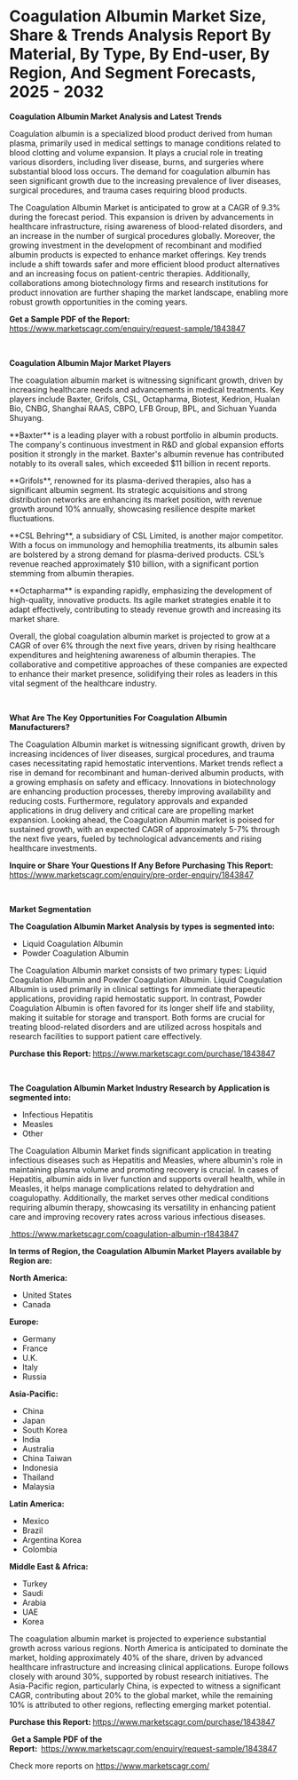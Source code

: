 <p><h1>Coagulation Albumin Market Size, Share & Trends Analysis Report By Material, By Type, By End-user, By Region, And Segment Forecasts, 2025 - 2032</h1></p><p><strong>Coagulation Albumin Market Analysis and Latest Trends</strong></p>
<p><p>Coagulation albumin is a specialized blood product derived from human plasma, primarily used in medical settings to manage conditions related to blood clotting and volume expansion. It plays a crucial role in treating various disorders, including liver disease, burns, and surgeries where substantial blood loss occurs. The demand for coagulation albumin has seen significant growth due to the increasing prevalence of liver diseases, surgical procedures, and trauma cases requiring blood products.</p><p>The Coagulation Albumin Market is anticipated to grow at a CAGR of 9.3% during the forecast period. This expansion is driven by advancements in healthcare infrastructure, rising awareness of blood-related disorders, and an increase in the number of surgical procedures globally. Moreover, the growing investment in the development of recombinant and modified albumin products is expected to enhance market offerings. Key trends include a shift towards safer and more efficient blood product alternatives and an increasing focus on patient-centric therapies. Additionally, collaborations among biotechnology firms and research institutions for product innovation are further shaping the market landscape, enabling more robust growth opportunities in the coming years.</p></p>
<p><strong>Get a Sample PDF of the Report:&nbsp;</strong> <a href="https://www.marketscagr.com/enquiry/request-sample/1843847?utm_campaign=3201&utm_medium=2&utm_source=Github&utm_content=ia&utm_term=09032025&utm_id=coagulation-albumin">https://www.marketscagr.com/enquiry/request-sample/1843847</a></p>
<p>&nbsp;</p>
<p><strong>Coagulation Albumin Major Market Players</strong></p>
<p><p>The coagulation albumin market is witnessing significant growth, driven by increasing healthcare needs and advancements in medical treatments. Key players include Baxter, Grifols, CSL, Octapharma, Biotest, Kedrion, Hualan Bio, CNBG, Shanghai RAAS, CBPO, LFB Group, BPL, and Sichuan Yuanda Shuyang.</p><p>**Baxter** is a leading player with a robust portfolio in albumin products. The company's continuous investment in R&D and global expansion efforts position it strongly in the market. Baxter's albumin revenue has contributed notably to its overall sales, which exceeded $11 billion in recent reports.</p><p>**Grifols**, renowned for its plasma-derived therapies, also has a significant albumin segment. Its strategic acquisitions and strong distribution networks are enhancing its market position, with revenue growth around 10% annually, showcasing resilience despite market fluctuations.</p><p>**CSL Behring**, a subsidiary of CSL Limited, is another major competitor. With a focus on immunology and hemophilia treatments, its albumin sales are bolstered by a strong demand for plasma-derived products. CSL’s revenue reached approximately $10 billion, with a significant portion stemming from albumin therapies.</p><p>**Octapharma** is expanding rapidly, emphasizing the development of high-quality, innovative products. Its agile market strategies enable it to adapt effectively, contributing to steady revenue growth and increasing its market share.</p><p>Overall, the global coagulation albumin market is projected to grow at a CAGR of over 6% through the next five years, driven by rising healthcare expenditures and heightening awareness of albumin therapies. The collaborative and competitive approaches of these companies are expected to enhance their market presence, solidifying their roles as leaders in this vital segment of the healthcare industry.</p></p>
<p>&nbsp;</p>
<p><strong>What Are The Key Opportunities For Coagulation Albumin Manufacturers?</strong></p>
<p><p>The Coagulation Albumin market is witnessing significant growth, driven by increasing incidences of liver diseases, surgical procedures, and trauma cases necessitating rapid hemostatic interventions. Market trends reflect a rise in demand for recombinant and human-derived albumin products, with a growing emphasis on safety and efficacy. Innovations in biotechnology are enhancing production processes, thereby improving availability and reducing costs. Furthermore, regulatory approvals and expanded applications in drug delivery and critical care are propelling market expansion. Looking ahead, the Coagulation Albumin market is poised for sustained growth, with an expected CAGR of approximately 5-7% through the next five years, fueled by technological advancements and rising healthcare investments.</p></p>
<p><strong>Inquire or Share Your Questions If Any Before Purchasing This Report:</strong> <a href="https://www.marketscagr.com/enquiry/pre-order-enquiry/1843847?utm_campaign=3201&utm_medium=2&utm_source=Github&utm_content=ia&utm_term=09032025&utm_id=coagulation-albumin">https://www.marketscagr.com/enquiry/pre-order-enquiry/1843847</a></p>
<p>&nbsp;</p>
<p><strong>Market Segmentation</strong></p>
<p><strong>The Coagulation Albumin Market Analysis by types is segmented into:</strong></p>
<p><ul><li>Liquid Coagulation Albumin</li><li>Powder Coagulation Albumin</li></ul></p>
<p><p>The Coagulation Albumin market consists of two primary types: Liquid Coagulation Albumin and Powder Coagulation Albumin. Liquid Coagulation Albumin is used primarily in clinical settings for immediate therapeutic applications, providing rapid hemostatic support. In contrast, Powder Coagulation Albumin is often favored for its longer shelf life and stability, making it suitable for storage and transport. Both forms are crucial for treating blood-related disorders and are utilized across hospitals and research facilities to support patient care effectively.</p></p>
<p><strong>Purchase this Report:&nbsp;</strong><a href="https://www.marketscagr.com/purchase/1843847?utm_campaign=3201&utm_medium=2&utm_source=Github&utm_content=ia&utm_term=09032025&utm_id=coagulation-albumin">https://www.marketscagr.com/purchase/1843847</a></p>
<p>&nbsp;</p>
<p><strong>The Coagulation Albumin Market Industry Research by Application is segmented into:</strong></p>
<p><ul><li>Infectious Hepatitis</li><li>Measles</li><li>Other</li></ul></p>
<p><p>The Coagulation Albumin Market finds significant application in treating infectious diseases such as Hepatitis and Measles, where albumin's role in maintaining plasma volume and promoting recovery is crucial. In cases of Hepatitis, albumin aids in liver function and supports overall health, while in Measles, it helps manage complications related to dehydration and coagulopathy. Additionally, the market serves other medical conditions requiring albumin therapy, showcasing its versatility in enhancing patient care and improving recovery rates across various infectious diseases.</p></p>
<p><a href="https://www.marketscagr.com/coagulation-albumin-r1843847?utm_campaign=3201&utm_medium=2&utm_source=Github&utm_content=ia&utm_term=09032025&utm_id=coagulation-albumin">&nbsp;https://www.marketscagr.com/coagulation-albumin-r1843847</a></p>
<p><strong>In terms of Region, the Coagulation Albumin Market Players available by Region are:</strong></p>
<p>
    <p> <strong> North America: </strong>
        <ul>
            <li>United States</li>
            <li>Canada</li>
        </ul>
        </p> 
    <p> <strong> Europe: </strong>
        <ul>
            <li>Germany</li>
            <li>France</li>
            <li>U.K.</li>
            <li>Italy</li>
            <li>Russia</li>
        </ul>
        </p> 
    <p> <strong> Asia-Pacific: </strong>
        <ul>
            <li>China</li>
            <li>Japan</li>
            <li>South Korea</li>
            <li>India</li>
            <li>Australia</li>
            <li>China Taiwan</li>
            <li>Indonesia</li>
            <li>Thailand</li>
            <li>Malaysia</li>
        </ul>
        </p> 
    <p> <strong> Latin America: </strong>
        <ul>
            <li>Mexico</li>
            <li>Brazil</li>
            <li>Argentina Korea</li>
            <li>Colombia</li>
        </ul>
        </p> 
    <p> <strong> Middle East & Africa: </strong>
        <ul>
            <li>Turkey</li>
            <li>Saudi</li>
            <li>Arabia</li>
            <li>UAE</li>
            <li>Korea</li>
        </ul>
    </p>
    </p>
<p><p>The coagulation albumin market is projected to experience substantial growth across various regions. North America is anticipated to dominate the market, holding approximately 40% of the share, driven by advanced healthcare infrastructure and increasing clinical applications. Europe follows closely with around 30%, supported by robust research initiatives. The Asia-Pacific region, particularly China, is expected to witness a significant CAGR, contributing about 20% to the global market, while the remaining 10% is attributed to other regions, reflecting emerging market potential.</p></p>
<p><strong>Purchase this Report: </strong><a href="https://www.marketscagr.com/purchase/1843847?utm_campaign=3201&utm_medium=2&utm_source=Github&utm_content=ia&utm_term=09032025&utm_id=coagulation-albumin">https://www.marketscagr.com/purchase/1843847</a></p>
<p>&nbsp;<strong>Get a Sample PDF of the Report:&nbsp;&nbsp;</strong><a href="https://www.marketscagr.com/enquiry/request-sample/1843847?utm_campaign=3201&utm_medium=2&utm_source=Github&utm_content=ia&utm_term=09032025&utm_id=coagulation-albumin">https://www.marketscagr.com/enquiry/request-sample/1843847</a></p>
<p><strong></strong></p>
<p>Check more reports on <a href="https://www.marketscagr.com/?utm_campaign=3201&utm_medium=2&utm_source=Github&utm_content=ia&utm_term=09032025&utm_id=coagulation-albumin">https://www.marketscagr.com/</a></p>
